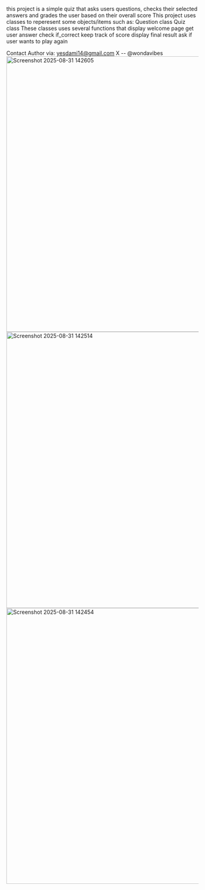 this project is a simple quiz that asks users questions, checks their selected answers and grades the user based on their overall score
This project uses classes to reperesent some objects/items such as:
    Question class
    Quiz class
These classes uses several functions that 
  display welcome page
  get user answer
  check if_correct
  keep track of score
  display final result
  ask if user wants to play again

Contact Author via:
  yesdami14@gmail.com
  X -- @wondavibes
  <img width="1365" height="721" alt="Screenshot 2025-08-31 142605" src="https://github.com/user-attachments/assets/f1606624-a7cb-4bc0-b2a0-d97c3bfc1de4" />
<img width="1365" height="723" alt="Screenshot 2025-08-31 142514" src="https://github.com/user-attachments/assets/95b345de-c662-47cb-8288-3531ba6e9b49" />
<img width="1362" height="722" alt="Screenshot 2025-08-31 142454" src="https://github.com/user-attachments/assets/722e53ee-a0c7-401e-adb6-72cead24f283" />
